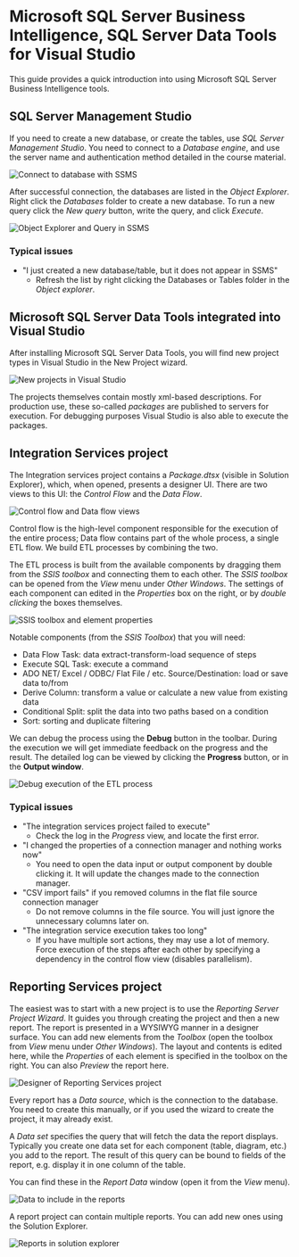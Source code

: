 # Microsoft SQL Server Business Intelligence, SQL Server Data Tools for Visual Studio

This guide provides a quick introduction into using Microsoft SQL Server Business Intelligence tools.

## SQL Server Management Studio

If you need to create a new database, or create the tables, use _SQL Server Management Studio_. You need to connect to a _Database engine_, and use the server name and authentication method detailed in the course material.

![Connect to database with SSMS](images/mssql-bi-software-intro/ssms-connect.png)

After successful connection, the databases are listed in the _Object Explorer_. Right click the _Databases_ folder to create a new database. To run a new query click the _New query_ button, write the query, and click _Execute_.

![Object Explorer and Query in SSMS](images/mssql-bi-software-intro/ssms-object-exp-query.png)

### Typical issues

- "I just created a new database/table, but it does not appear in SSMS"
  - Refresh the list by right clicking the Databases or Tables folder in the _Object explorer_.

## Microsoft SQL Server Data Tools integrated into Visual Studio

After installing Microsoft SQL Server Data Tools, you will find new project types in Visual Studio in the New Project wizard.

![New projects in Visual Studio](images/mssql-bi-software-intro/vs-project-types.png)

The projects themselves contain mostly xml-based descriptions. For production use, these so-called *packages* are published to servers for execution. For debugging purposes Visual Studio is also able to execute the packages.

## Integration Services project

The Integration services project contains a _Package.dtsx_ (visible in Solution Explorer), which, when opened, presents a designer UI. There are two views to this UI: the _Control Flow_ and the _Data Flow_.

![Control flow and Data flow views](images/mssql-bi-software-intro/is-control-data-flow.png)

Control flow is the high-level component responsible for the execution of the entire process; Data flow contains part of the whole process, a single ETL flow. We build ETL processes by combining the two.

The ETL process is built from the available components by dragging them from the *SSIS toolbox* and connecting them to each other. The _SSIS toolbox_ can be opened from the _View_ menu under _Other Windows_. The settings of each component can edited in the *Properties* box on the right, or by *double clicking* the boxes themselves.

![SSIS toolbox and element properties](images/mssql-bi-software-intro/is-package-components.png)

Notable components (from the *SSIS Toolbox*) that you will need:

- Data Flow Task: data extract-transform-load sequence of steps
- Execute SQL Task: execute a command
- ADO NET/ Excel / ODBC/ Flat File / etc. Source/Destination: load or save data to/from
- Derive Column: transform a value or calculate a new value from existing data
- Conditional Split: split the data into two paths based on a condition
- Sort: sorting and duplicate filtering

We can debug the process using the **Debug** button in the toolbar. During the execution we will get immediate feedback on the progress and the result. The detailed log can be viewed by clicking the **Progress** button, or in the **Output window**.

![Debug execution of the ETL process](images/mssql-bi-software-intro/is-debug.png)

### Typical issues

- "The integration services project failed to execute"
  - Check the log in the _Progress_ view, and locate the first error.
- "I changed the properties of a connection manager and nothing works now"
  - You need to open the data input or output component by double clicking it. It will update the changes made to the connection manager.
- "CSV import fails" if you removed columns in the flat file source connection manager
  - Do not remove columns in the file source. You will just ignore the unnecessary columns later on.
- "The integration service execution takes too long"
  - If you have multiple sort actions, they may use a lot of memory. Force execution of the steps after each other by specifying a dependency in the control flow view (disables parallelism).

## Reporting Services project

The easiest was to start with a new project is to use the _Reporting Server Project Wizard_. It guides you through creating the project and then a new report. The report is presented in a WYSIWYG manner in a designer surface. You can add new elements from the *Toolbox* (open the toolbox from _View_ menu under
_Other Windows_). The layout and contents is edited here, while the *Properties* of each element is specified in the toolbox on the right. You can also *Preview* the report here.

![Designer of Reporting Services project](images/mssql-bi-software-intro/rs-designer.png)

Every report has a _Data source_, which is the connection to the database. You need to create this manually, or if you used the wizard to create the project, it may already exist.

A _Data set_ specifies the query that will fetch the data the report displays. Typically you create one data set for each component (table, diagram, etc.) you add to the report. The result of this query can be bound to fields of the report, e.g. display it in one column of the table.

You can find these in the _Report Data_ window (open it from the _View_ menu).

![Data to include in the reports](images/mssql-bi-software-intro/rs-report-data.png)

A report project can contain multiple reports. You can add new ones using the Solution Explorer.

![Reports in solution explorer](images/mssql-bi-software-intro/rs-reports-in-solution.png)
